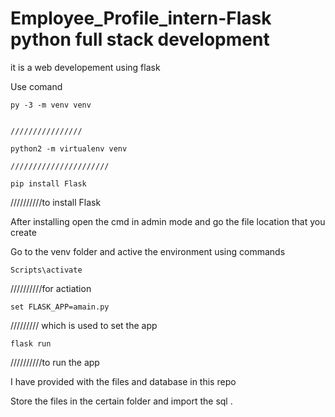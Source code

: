 # Employee_Profile_intern-Flask python full stack development
it is a web developement using flask

Use comand 

    py -3 -m venv venv
    
    
    ////////////////
   
    python2 -m virtualenv venv
    
    //////////////////////
    
    pip install Flask
    
 //////////to install Flask
    
 After installing open the cmd in admin mode and go the file location that you create
 
 Go to the venv folder and active the environment using commands
  
    Scripts\activate
//////////for actiation
    
    set FLASK_APP=amain.py  
 ///////// which is used to set the app 
    
    flask run
//////////to run the app


I have provided with the files and database in this repo


Store the files in the certain folder and import the sql .




 
    
    
